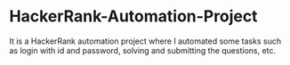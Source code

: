 # HackerRank-Automation-Project

It is a HackerRank automation project where I automated some tasks such as login with id and password, solving and submitting the questions, etc.
